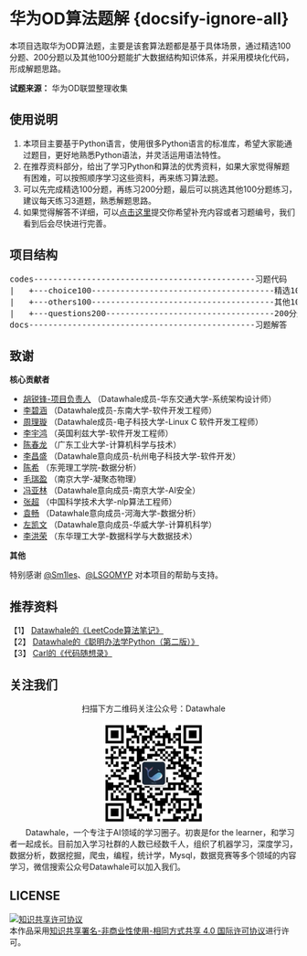 # 华为OD算法题解 {docsify-ignore-all}

本项目选取华为OD算法题，主要是该套算法题都是基于具体场景，通过精选100分题、200分题以及其他100分题能扩大数据结构知识体系，并采用模块化代码，形成解题思路。

**试题来源：** 华为OD联盟整理收集

## 使用说明

1. 本项目主要基于Python语言，使用很多Python语言的标准库，希望大家能通过题目，更好地熟悉Python语法，并灵活运用语法特性。
2. 在推荐资料部分，给出了学习Python和算法的优秀资料，如果大家觉得解题有困难，可以按照顺序学习这些资料，再来练习算法题。
3. 可以先完成精选100分题，再练习200分题，最后可以挑选其他100分题练习，建议每天练习3道题，熟悉解题思路。
4. 如果觉得解答不详细，可以[点击这里](https://github.com/datawhalechina/huawei-od-python/issues)提交你希望补充内容或者习题编号，我们看到后会尽快进行完善。

## 项目结构
<pre>
codes----------------------------------------------习题代码
|   +---choice100--------------------------------------精选100分题代码
|   +---others100--------------------------------------其他100分题代码
|   +---questions200-----------------------------------200分题代码
docs-----------------------------------------------习题解答
</pre>

## 致谢

**核心贡献者**

- [胡锐锋-项目负责人](https://github.com/Relph1119) （Datawhale成员-华东交通大学-系统架构设计师）
- [李碧涵](https://github.com/libihan) （Datawhale成员-东南大学-软件开发工程师）
- [周理璇](https://github.com/Aomferni) （Datawhale成员-电子科技大学-Linux C 软件开发工程师）
- [李宇鸿](https://github.com/PeakWalkerLYH) （英国利兹大学-软件开发工程师）
- [陈春龙](https://github.com/D-Dragon0318) （广东工业大学-计算机科学与技术）
- [李昌盛](https://github.com/jackielics) （Datawhale意向成员-杭州电子科技大学-软件开发）
- [陈希](https://github.com/CompassNull) （东莞理工学院-数据分析）
- [毛瑞盈](https://github.com/catcooc/) （南京大学-凝聚态物理）
- [冯亚林](https://github.com/Westwood-Lin) （Datawhale意向成员-南京大学-AI安全）
- [张超](https://github.com/BITprogramMan) （中国科学技术大学-nlp算法工程师）
- [袁畅](https://github.com/voyagebio) （Datawhale意向成员-河海大学-数据分析）
- [左凯文](https://github.com/Regankevin) （Datawhale意向成员-华威大学-计算机科学）
- [李洪荣](https://github.com/duqing12) （东华理工大学-数据科学与大数据技术）

**其他**

特别感谢 [@Sm1les](https://github.com/Sm1les)、[@LSGOMYP](https://github.com/LSGOMYP) 对本项目的帮助与支持。

## 推荐资料

【1】 [Datawhale的《LeetCode算法笔记》](https://github.com/datawhalechina/leetcode-notes)  
【2】 [Datawhale的《聪明办法学Python（第二版）》](https://github.com/datawhalechina/learn-python-the-smart-way-v2)  
【3】 [Carl的《代码随想录》](https://programmercarl.com/)  

## 关注我们

<div align=center>
<p>扫描下方二维码关注公众号：Datawhale</p>
<img src="images/qrcode.jpeg" width = "180" height = "180">
</div>
&emsp;&emsp;Datawhale，一个专注于AI领域的学习圈子。初衷是for the learner，和学习者一起成长。目前加入学习社群的人数已经数千人，组织了机器学习，深度学习，数据分析，数据挖掘，爬虫，编程，统计学，Mysql，数据竞赛等多个领域的内容学习，微信搜索公众号Datawhale可以加入我们。

## LICENSE
<a rel="license" href="http://creativecommons.org/licenses/by-nc-sa/4.0/"><img alt="知识共享许可协议" style="border-width:0" src="https://img.shields.io/badge/license-CC%20BY--NC--SA%204.0-lightgrey" /></a><br />本作品采用<a rel="license" href="http://creativecommons.org/licenses/by-nc-sa/4.0/">知识共享署名-非商业性使用-相同方式共享 4.0 国际许可协议</a>进行许可。